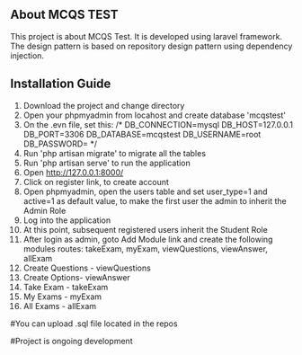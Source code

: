 

## About MCQS TEST

This project is about MCQS Test. It is developed using laravel framework. The design pattern is based on repository design pattern using dependency injection.

## Installation Guide
1. Download the project and change directory
2. Open your phpmyadmin from locahost and create database 'mcqstest'
3. On the .evn file, set this:
/*
    DB_CONNECTION=mysql
    DB_HOST=127.0.0.1
    DB_PORT=3306
    DB_DATABASE=mcqstest
    DB_USERNAME=root
    DB_PASSWORD=
*/
4. Run 'php artisan migrate' to migrate all the tables
5. Run 'php artisan serve' to run the application
6. Open http://127.0.0.1:8000/
7. Click on register link, to create account
8. Open phpmyadmin, open the users table and set user_type=1 and active=1 as default value, to make the first user the admin to inherit the Admin Role
9. Log into the application
10. At this point, subsequent registered users inherit the Student Role
11. After login as admin, goto Add Module link and create the following modules routes: takeExam, myExam, viewQuestions, viewAnswer, allExam
12. Create Questions - viewQuestions	
13. Create Options-	viewAnswer	
14. Take Exam - takeExam	
15. My Exams - myExam	
16. All Exams - allExam

#You can upload .sql file located in the repos

#Project is ongoing development
